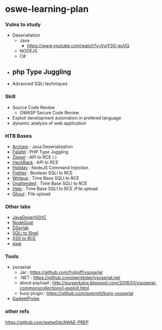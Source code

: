 # oswe-learning-plan


### Vulns to study

- Deserialiation 
    - Java
      - https://www.youtube.com/watch?v=VviY3O-euVQ
    - NODEJS
    - C# 
- php Type Juggling
  - 
- Advanced SQLi techniques


### Skill

- Source Code Review 
    - OWASP Secure Code Review
- Exploit development automation in prefered language
- dynamic analysis of web application


### HTB Boxes

- [Archam](https://www.youtube.com/watch?v=krC5j1Ab44)		: Java Deserialization 
- [Falafel](https://www.youtube.com/watch?v=CUbWpteTfio&t=1 )		: PHP Type Juggling 
- [Zipper](https://www.youtube.com/watch?v=RLvFwiDK_F8&t=75)		: API to RCE ( )
- [HackBack](https://www.youtube.com/watch?v=B9nozi1PrhY&t=1)	    : API to RCE
- [Holiday](https://www.youtube.com/watch?v=FvHyt7KrsPE&t=1)			: NodeJS Command Injection
- [Fighter](https://www.youtube.com/watch?v=CW4mI5BkP9E&t=55)			: Boolean SQLi to RCE
- [Writeup](https://www.youtube.com/watch?v=GKq4cwBfH24&t=64)			: Time Base SQLI to RCE
- [Unattended](https://www.youtube.com/watch?v=2SATzCQY0Zw&t=60)		: Time Base SQLI to RCE
- [Help](https://www.youtube.com/watch?v=XB8CbhfOczU&t=49)			    : Time Base SQLI to RCE /File upload
- [Ghoul](https://www.youtube.com/watch?v=kE36IGAU5rg&t=89)	  		    : File upload


### Other labs

- [JavaDeserH2HC](https://github.com/joaomatosf/JavaDeserH2HC)
- [NodeGoat](https://github.com/OWASP/NodeGoat)
- [DSerlab](https://github.com/NickstaDB/DeserLab)
- [SQLi to Shell](https://pentesterlab.com/exercises/from_sqli_to_shell/course)
- [XSS to RCE](https://pentesterlab.com/exercises/xss_and_mysql_file/course)
- [pipe](https://www.vulnhub.com/entry/devrandom-pipe,124/)
    

### Tools
- ysoserial
  - Jar : https://github.com/frohoff/ysoserial
  - .NET : https://github.com/pwntester/ysoserial.net
  - about payload : http://gursevkalra.blogspot.com/2016/01/ysoserial-commonscollections1-exploit.html
  - burp plugin : https://github.com/summitt/burp-ysoserial
- [GadgetProbe](tps://portswigger.net/daily-swig/gadgetprobe-new-tool-simplifies-the-exploitation-of-java-deserialization-vulnerabilities)


### other refs
https://github.com/wetw0rk/AWAE-PREP



